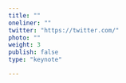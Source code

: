 ```yaml
---
title: ""
oneliner: ""
twitter: "https://twitter.com/"
photo: ""
weight: 3
publish: false
type: "keynote"

---
```



